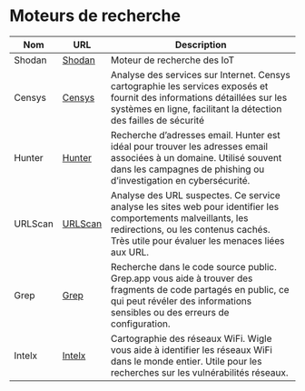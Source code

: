 # Moteurs de recherche

| Nom  | URL | Description |
|--------|-----|--------------------|
|Shodan  | [Shodan](https://www.shodan.io/) | Moteur de recherche des IoT |
| Censys | [Censys](https://search.censys.io/) | Analyse des services sur Internet. Censys cartographie les services exposés et fournit des informations détaillées sur les systèmes en ligne, facilitant la détection des failles de sécurité |
| Hunter | [Hunter](https://hunter.io/) | Recherche d’adresses email. Hunter est idéal pour trouver les adresses email associées à un domaine. Utilisé souvent dans les campagnes de phishing ou d’investigation en cybersécurité. |
| URLScan | [URLScan](https://urlscan.io/) | Analyse des URL suspectes. Ce service analyse les sites web pour identifier les comportements malveillants, les redirections, ou les contenus cachés. Très utile pour évaluer les menaces liées aux URL. |
| Grep | [Grep](https://grep.app/) | Recherche dans le code source public. Grep.app vous aide à trouver des fragments de code partagés en public, ce qui peut révéler des informations sensibles ou des erreurs de configuration. |
| Intelx | [Intelx](http://intelx.io/) | Cartographie des réseaux WiFi. Wigle vous aide à identifier les réseaux WiFi dans le monde entier. Utile pour les recherches sur les vulnérabilités réseaux. |

